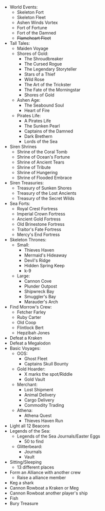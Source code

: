 
- World Events:
    - Skeleton Fort
    - Skeleton Fleet
    - Ashen Winds Vortex
    - Fort of Fortune
    - Fort of the Damned
    - ~~Flameheart Fleet~~
- Tall Tales:
    - Maiden Voyage
    - Shores of Gold:
        - The Shroudbreaker
        - The Cursed Rogue
        - The Legendary Storyteller
        - Stars of a Thief
        - Wild Rose
        - The Art of the Trickster
        - The Fate of the Morningstar
        - Shores of Gold
    - Ashen Age:
        - The Seabound Soul
        - Heart of Fire
    - Pirates Life:
        - A Pirates Life
        - The Sunken Pearl
        - Captains of the Damned
        - Dark Brethern
        - Lords of the Sea
- Siren Shrines
    - Shrine of the Coral Tomb
    - Shrine of Ocean's Fortune
    - Shrine of Ancient Tears 
    - Shrine of Tribute
    - Shrine of Hungering
    - Shrine of Flooded Embrace
- Siren Treasuries:
    - Treasury of Sunken Shores
    - Treasury of the Lost Ancients
    - Treasury of the Secret Wilds
- Sea Forts:
    - Royal Crest Fortress
    - Imperial Crown Fortress
    - Ancient Gold Fortress
    - Old Brinestone Fortress
    - Traitor's Fate Fortress
    - Mercy's End Fortress
- Skeleton Thrones:
    - Small:
        - Thieves Haven
        - Mermaid's Hideaway
        - Devil's Ridge
        - Hidden Spring Keep
        - k-9
    - Large:
        - Cannon Cove
        - Plunder Outpost
        - Shipwreck Bay
        - Smuggler's Bay
        - Marauder's Arch
- Find Morrow's Crew:
    - Fetcher Farley
    - Ruby Carter
    - Old Coop
    - Flintlock Bert
    - Hepzibah Jones
- Defeat a Kraken
- Defeat a Megalodon 
- Basic Voyages:
    - OOS:
        - Ghost Fleet
        - Captains Skull Bounty
    - Gold Hoarder:
        - X marks the spot/Riddle
        - Gold Vault
    - Merchant:
        - Lost Shipment 
        - Animal Delivery
        - Cargo Delivery
        - Commodity Trading
    - Athena:
        - Athena Quest
        - Thieves Haven Run
- Light all 12 Beacons 
- Legends of the Sea:
    - Legends of the Sea Journals/Easter Eggs
        - 50 to find
    - Glitterbeard:
        - Journals
        - Vault
- Sitting/Sleeping
    - 13 different places
- Form an Alliance with another crew
    - Raise a alliance member
- Keg a shark
- Cannon Rowboat a Kraken or Meg
- Cannon Rowboat another player's ship
- Fish
- Bury Treasure

